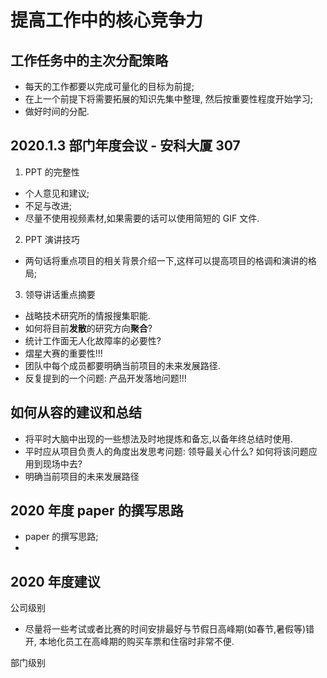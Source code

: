 # 提高工作中的核心竞争力  

## 工作任务中的主次分配策略  

- 每天的工作都要以完成可量化的目标为前提;  
- 在上一个前提下将需要拓展的知识先集中整理, 然后按重要性程度开始学习;  
- 做好时间的分配.  


## 2020.1.3 部门年度会议 - 安科大厦 307  


1. PPT 的完整性  

- 个人意见和建议;  
- 不足与改进;
- 尽量不使用视频素材,如果需要的话可以使用简短的 GIF 文件.  

2. PPT 演讲技巧 

- 两句话将重点项目的相关背景介绍一下,这样可以提高项目的格调和演讲的格局;  

3. 领导讲话重点摘要   

- 战略技术研究所的情报搜集职能.  
- 如何将目前**发散**的研究方向**聚合**?  
- 统计工作面无人化故障率的必要性?  
- 熠星大赛的重要性!!!  
- 团队中每个成员都要明确当前项目的未来发展路径.  
- 反复提到的一个问题: 产品开发落地问题!!!  




## 如何从容的建议和总结  

- 将平时大脑中出现的一些想法及时地提炼和备忘,以备年终总结时使用.  
- 平时应从项目负责人的角度出发思考问题: 领导最关心什么? 如何将该问题应用到现场中去?  
- 明确当前项目的未来发展路径  


## 2020 年度 paper 的撰写思路

- paper 的撰写思路;  
- 

## 2020 年度建议

公司级别  

- 尽量将一些考试或者比赛的时间安排最好与节假日高峰期(如春节,暑假等)错开, 本地化员工在高峰期的购买车票和住宿时非常不便.   

部门级别 
